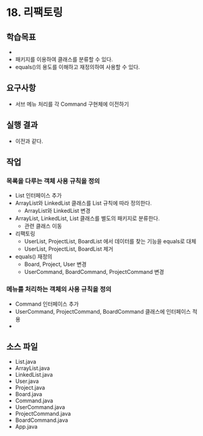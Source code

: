 # 18. 리팩토링

## 학습목표

- 
- 패키지를 이용하여 클래스를 분류할 수 있다.
- equals()의 용도를 이해하고 재정의하여 사용할 수 있다.

## 요구사항

- 서브 메뉴 처리를 각 Command 구현체에 이전하기

## 실행 결과

- 이전과 같다.


## 작업

### 목록을 다루는 객체 사용 규칙을 정의

- List 인터페이스 추가 
- ArrayList와 LinkedList 클래스를 List 규칙에 따라 정의한다.
  - ArrayList와 LinkedList 변경
- ArrayList, LinkedList, List 클래스를 별도의 패키지로 분류한다.
  - 관련 클래스 이동
- 리팩토링
  - UserList, ProjectList, BoardList 에서 데이터를 찾는 기능을 equals로 대체 
  - UserList, ProjectList, BoardList 제거
- equals() 재정의
  - Board, Project, User 변경
  - UserCommand, BoardCommand, ProjectCommand 변경

### 메뉴를 처리하는 객체의 사용 규칙을 정의

- Command 인터페이스 추가
- UserCommand, ProjectCommand, BoardCommand 클래스에 인터페이스 적용
- 

## 소스 파일

- List.java
- ArrayList.java
- LinkedList.java
- User.java
- Project.java
- Board.java
- Command.java
- UserCommand.java
- ProjectCommand.java
- BoardCommand.java
- App.java
